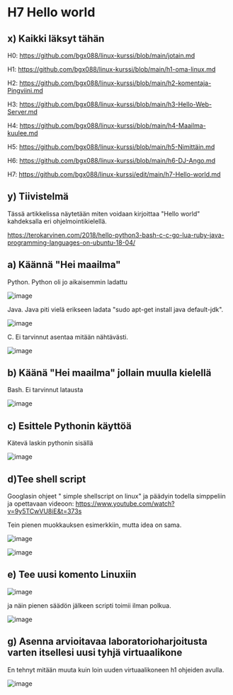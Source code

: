 # H7 Hello world

## x) Kaikki läksyt tähän

H0: https://github.com/bgx088/linux-kurssi/blob/main/jotain.md

H1: https://github.com/bgx088/linux-kurssi/blob/main/h1-oma-linux.md

H2: https://github.com/bgx088/linux-kurssi/blob/main/h2-komentaja-Pingviini.md

H3: https://github.com/bgx088/linux-kurssi/blob/main/h3-Hello-Web-Server.md

H4: https://github.com/bgx088/linux-kurssi/blob/main/h4-Maailma-kuulee.md

H5: https://github.com/bgx088/linux-kurssi/blob/main/h5-Nimittäin.md

H6: https://github.com/bgx088/linux-kurssi/blob/main/h6-DJ-Ango.md

H7: https://github.com/bgx088/linux-kurssi/edit/main/h7-Hello-world.md

## y) Tiivistelmä

Tässä artikkelissa näytetään miten voidaan kirjoittaa "Hello world" kahdeksalla eri ohjelmointikielellä.

https://terokarvinen.com/2018/hello-python3-bash-c-c-go-lua-ruby-java-programming-languages-on-ubuntu-18-04/

## a) Käännä "Hei maailma"

Python. Python oli jo aikaisemmin ladattu

![image](https://github.com/bgx088/linux-kurssi/assets/143337810/49420d75-e8e8-479b-8ad7-cb7640c1031c)

Java. Java piti vielä erikseen ladata "sudo apt-get install java default-jdk".

![image](https://github.com/bgx088/linux-kurssi/assets/143337810/3a6e207d-56eb-43e4-acf0-8c0b7448b918)

C. Ei tarvinnut asentaa mitään nähtävästi. 

![image](https://github.com/bgx088/linux-kurssi/assets/143337810/15273017-0ff5-40c7-9486-dbe71843a475)

## b) Käänä "Hei maailma" jollain muulla kielellä

Bash. Ei tarvinnut latausta

![image](https://github.com/bgx088/linux-kurssi/assets/143337810/b828b72f-81ee-4e61-abf0-73ad96d98679)


## c) Esittele Pythonin käyttöä

Kätevä laskin pythonin sisällä 

![image](https://github.com/bgx088/linux-kurssi/assets/143337810/f037bbe0-7a71-4446-8be6-e8725c47bc26)

## d)Tee shell script

Googlasin ohjeet " simple shellscript on linux" ja päädyin todella simppeliin ja opettavaan videoon: https://www.youtube.com/watch?v=9y5TCwVU8iE&t=373s 

Tein pienen muokkauksen esimerkkiin, mutta idea on sama.

![image](https://github.com/bgx088/linux-kurssi/assets/143337810/8e15c2bc-fd53-441e-9295-05daf0fb05e1)


![image](https://github.com/bgx088/linux-kurssi/assets/143337810/bfe3eb70-7669-4a71-931a-0aabdeddb193)

## e) Tee uusi komento Linuxiin

![image](https://github.com/bgx088/linux-kurssi/assets/143337810/ab34199b-546c-41f2-984c-46d2ef46c7f5)

ja näin pienen säädön jälkeen scripti toimii ilman polkua.

![image](https://github.com/bgx088/linux-kurssi/assets/143337810/584e2768-152f-438a-a708-593ae0f9ec1f)


## g) Asenna arvioitavaa laboratorioharjoitusta varten itsellesi uusi tyhjä virtuaalikone

En tehnyt mitään muuta kuin loin uuden virtuaalikoneen h1 ohjeiden avulla.

![image](https://github.com/bgx088/linux-kurssi/assets/143337810/1a40c314-6a53-4e57-a1b6-b3cfdafa4a68)




